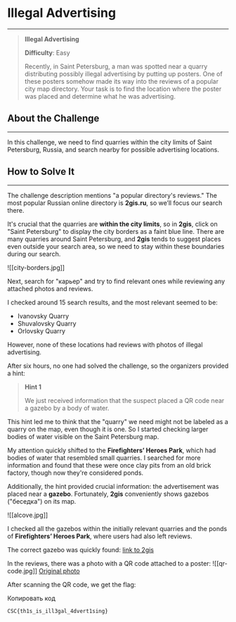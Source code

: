# Illegal Advertising
---

> **Illegal Advertising**
> 
> **Difficulty**: Easy
> 
> Recently, in Saint Petersburg, a man was spotted near a quarry distributing possibly illegal advertising by putting up posters. One of these posters somehow made its way into the reviews of a popular city map directory. Your task is to find the location where the poster was placed and determine what he was advertising.

## About the Challenge
---
In this challenge, we need to find quarries within the city limits of Saint Petersburg, Russia, and search nearby for possible advertising locations.

## How to Solve It
---
The challenge description mentions "a popular directory's reviews." The most popular Russian online directory is **2gis.ru**, so we’ll focus our search there.

It's crucial that the quarries are **within the city limits**, so in **2gis**, click on "Saint Petersburg" to display the city borders as a faint blue line. There are many quarries around Saint Petersburg, and **2gis** tends to suggest places even outside your search area, so we need to stay within these boundaries during our search.

![[city-borders.jpg]]

Next, search for "карьер" and try to find relevant ones while reviewing any attached photos and reviews.

I checked around 15 search results, and the most relevant seemed to be:

- Ivanovsky Quarry
- Shuvalovsky Quarry
- Orlovsky Quarry

However, none of these locations had reviews with photos of illegal advertising.

After six hours, no one had solved the challenge, so the organizers provided a hint:

> **Hint 1**
> 
> We just received information that the suspect placed a QR code near a gazebo by a body of water.

This hint led me to think that the "quarry" we need might not be labeled as a quarry on the map, even though it is one. So I started checking larger bodies of water visible on the Saint Petersburg map.

My attention quickly shifted to the **Firefighters’ Heroes Park**, which had bodies of water that resembled small quarries. I searched for more information and found that these were once clay pits from an old brick factory, though now they're considered ponds.

Additionally, the hint provided crucial information: the advertisement was placed near a **gazebo**. Fortunately, **2gis** conveniently shows gazebos ("беседка") on its map.

![[alcove.jpg]]

I checked all the gazebos within the initially relevant quarries and the ponds of **Firefighters’ Heroes Park**, where users had also left reviews.

The correct gazebo was quickly found: [link to 2gis](https://2gis.ru/spb/search/%D0%B1%D0%B5%D1%81%D0%B5%D0%B4%D0%BA%D0%B0/geo/70030076429075570?m=30.408271%2C59.853555%2F16.13)

In the reviews, there was a photo with a QR code attached to a poster: ![[qr-code.jpg]]
[Original photo](https://i0.photo.2gis.com/photo-gallery/f0e177a8-4041-4702-a4f9-19f1beaec8c2.jpg)

After scanning the QR code, we get the flag:

Копировать код

```
CSC{th1s_is_ill3gal_4dvert1sing}
```
